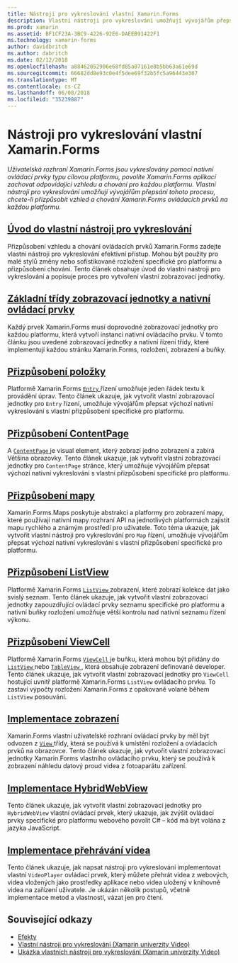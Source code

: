 ```yaml
---
title: Nástroji pro vykreslování vlastní Xamarin.Forms
description: Vlastní nástroji pro vykreslování umožňují vývojářům přepsat vykreslování nativní ovládací prvky na každou platformu, chcete-li přizpůsobit vzhled a chování Xamarin.Forms ovládacích prvků.
ms.prod: xamarin
ms.assetid: BF1CF23A-3BC9-4226-92E6-DAEEB91422F1
ms.technology: xamarin-forms
author: davidbritch
ms.author: dabritch
ms.date: 02/12/2018
ms.openlocfilehash: a88462052906e68fd85a07161e8b5bb63a61e69d
ms.sourcegitcommit: 66682dd8e93c0e4f5dee69f32b5fc5a96443e307
ms.translationtype: MT
ms.contentlocale: cs-CZ
ms.lasthandoff: 06/08/2018
ms.locfileid: "35239887"
---
```

# <a name="xamarinforms-custom-renderers"></a>Nástroji pro vykreslování vlastní Xamarin.Forms

_Uživatelská rozhraní Xamarin.Forms jsou vykreslovány pomocí nativní ovládací prvky typu cílovou platformu, povolíte Xamarin.Forms aplikací zachovat odpovídající vzhledu a chování pro každou platformu. Vlastní nástroji pro vykreslování umožňují vývojářům přepsání tohoto procesu, chcete-li přizpůsobit vzhled a chování Xamarin.Forms ovládacích prvků na každou platformu._

## <a name="introduction-to-custom-renderersintroductionmd"></a>[Úvod do vlastní nástroji pro vykreslování](introduction.md)

Přizpůsobení vzhledu a chování ovládacích prvků Xamarin.Forms zadejte vlastní nástroji pro vykreslování efektivní přístup. Mohou být použity pro malé stylů změny nebo sofistikované rozložení specifické pro platformu a přizpůsobení chování. Tento článek obsahuje úvod do vlastní nástroji pro vykreslování a popisuje proces pro vytvoření vlastní zobrazovací jednotky.

## <a name="renderer-base-classes-and-native-controlsrenderersmd"></a>[Základní třídy zobrazovací jednotky a nativní ovládací prvky](renderers.md)

Každý prvek Xamarin.Forms musí doprovodné zobrazovací jednotky pro každou platformu, která vytvoří instanci nativní ovládacího prvku. V tomto článku jsou uvedené zobrazovací jednotky a nativní řízení třídy, které implementují každou stránku Xamarin.Forms, rozložení, zobrazení a buňky.

## <a name="customizing-an-entryentrymd"></a>[Přizpůsobení položky](entry.md)

Platformě Xamarin.Forms [ `Entry` ](https://developer.xamarin.com/api/type/Xamarin.Forms.Entry/) řízení umožňuje jeden řádek textu k provádění úprav. Tento článek ukazuje, jak vytvořit vlastní zobrazovací jednotky pro `Entry` řízení, umožňuje vývojářům přepsat výchozí nativní vykreslování s vlastní přizpůsobení specifické pro platformu.

## <a name="customizing-a-contentpagecontentpagemd"></a>[Přizpůsobení ContentPage](contentpage.md)

A [ `ContentPage` ](https://developer.xamarin.com/api/type/Xamarin.Forms.ContentPage/) je visual element, který zobrazí jedno zobrazení a zabírá Většina obrazovky. Tento článek ukazuje, jak vytvořit vlastní zobrazovací jednotky pro `ContentPage` stránce, který umožňuje vývojářům přepsat výchozí nativní vykreslování s vlastní přizpůsobení specifické pro platformu.

## <a name="customizing-a-mapmapindexmd"></a>[Přizpůsobení mapy](map/index.md)

Xamarin.Forms.Maps poskytuje abstrakci a platformy pro zobrazení mapy, které používají nativní mapy rozhraní API na jednotlivých platformách zajistit mapu rychlého a známým prostředí pro uživatele. Toto téma ukazuje, jak vytvořit vlastní nástroji pro vykreslování pro `Map` řízení, umožňuje vývojářům přepsat výchozí nativní vykreslování s vlastní přizpůsobení specifické pro platformu.

## <a name="customizing-a-listviewlistviewmd"></a>[Přizpůsobení ListView](listview.md)

Platformě Xamarin.Forms [ `ListView` ](https://developer.xamarin.com/api/type/Xamarin.Forms.ListView/) zobrazení, které zobrazí kolekce dat jako svislý seznam. Tento článek ukazuje, jak vytvořit vlastní zobrazovací jednotky zapouzdřující ovládací prvky seznamu specifické pro platformu a nativní buňky rozložení umožňuje větší kontrolu nad nativní seznamu řízení výkonu.

## <a name="customizing-a-viewcellviewcellmd"></a>[Přizpůsobení ViewCell](viewcell.md)

Platformě Xamarin.Forms [ `ViewCell` ](https://developer.xamarin.com/api/type/Xamarin.Forms.ViewCell/) je buňku, která mohou být přidány do [ `ListView` ](https://developer.xamarin.com/api/type/Xamarin.Forms.ListView/) nebo [ `TableView` ](https://developer.xamarin.com/api/type/Xamarin.Forms.TableView/), která obsahuje zobrazení definované developer. Tento článek ukazuje, jak vytvořit vlastní zobrazovací jednotky pro `ViewCell` hostující uvnitř platformě Xamarin.Forms `ListView` ovládacího prvku. To zastaví výpočty rozložení Xamarin.Forms z opakovaně volané během `ListView` posouvání.

## <a name="implementing-a-viewviewmd"></a>[Implementace zobrazení](view.md)

Xamarin.Forms vlastní uživatelské rozhraní ovládací prvky by měl být odvozen z [ `View` ](https://developer.xamarin.com/api/type/Xamarin.Forms.View/) třídy, která se používá k umístění rozložení a ovládacích prvků na obrazovce. Tento článek ukazuje, jak vytvořit vlastní zobrazovací jednotky Xamarin.Forms vlastního ovládacího prvku, který se používá k zobrazení náhledu datový proud videa z fotoaparátu zařízení.

## <a name="implementing-a-hybridwebviewhybridwebviewmd"></a>[Implementace HybridWebView](hybridwebview.md)

Tento článek ukazuje, jak vytvořit vlastní zobrazovací jednotky pro `HybridWebView` vlastní ovládací prvek, který ukazuje, jak zvýšit ovládací prvky specifické pro platformu webového povolit C# – kód má být volána z jazyka JavaScript.

## <a name="implementing-a-video-playervideo-playerindexmd"></a>[Implementace přehrávání videa](video-player/index.md)

Tento článek ukazuje, jak napsat nástroji pro vykreslování implementovat vlastní `VideoPlayer` ovládací prvek, který můžete přehrát videa z webových, videa vložených jako prostředky aplikace nebo videa uložený v knihovně videa na zařízení uživatele. Je ukázán několik postupů, včetně implementace metod a vlastností, vázat jen pro čtení.


## <a name="related-links"></a>Související odkazy

- [Efekty](~/xamarin-forms/app-fundamentals/effects/index.md)
- [Vlastní nástroji pro vykreslování (Xamarin univerzity Video)](https://developer.xamarin.com/videos/cross-platform/xamarinforms-custom-renderers/)
- [Ukázka vlastních nástroji pro vykreslování (Xamarin univerzity Video)](http://bit.ly/xf-customrenderer)
